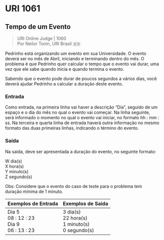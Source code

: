 # URI 1061

## Tempo de um Evento  

>URI Online Judge | 1060  
>Por Neilor Tonin, URI Brasil :brazil:  

Pedrinho está organizando um evento em sua Universidade. O evento deverá ser no mês de Abril, iniciando e terminando dentro do mês. O problema é que Pedrinho quer calcular o tempo que o evento vai durar, uma vez que ele sabe quando inicia e quando termina o evento.  

Sabendo que o evento pode durar de poucos segundos a vários dias, você deverá ajudar Pedrinho a calcular a duração deste evento.  

### Entrada

Como entrada, na primeira linha vai haver a descrição “Dia”, seguido de um espaço e o dia do mês no qual o evento vai começar. Na linha seguinte, será informado o momento no qual o evento vai iniciar, no formato hh : mm : ss. Na terceira e quarta linha de entrada haverá outra informação no mesmo formato das duas primeiras linhas, indicando o término do evento.  

### Saída

Na saída, deve ser apresentada a duração do evento, no seguinte formato:  

W dia(s)  
X hora(s)  
Y minuto(s)  
Z segundo(s)  

Obs: Considere que o evento do caso de teste para o problema tem duração mínima de 1 minuto.  

| Exemplos de Entrada                            | Exemplos de Saída                                     |
| ---------------------------------------------- | ----------------------------------------------------- |
| Dia 5<br>08 : 12 : 23<br>Dia 9<br>06 : 13 : 23 | 3 dia(s)<br>22 hora(s)<br>1 minuto(s)<br>0 segundo(s) |
 